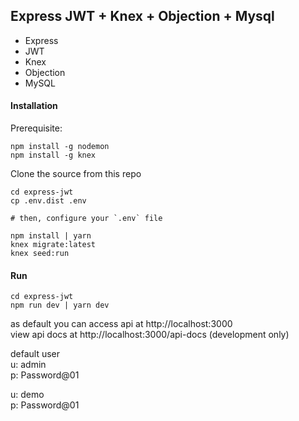 ## Express JWT + Knex + Objection + Mysql

- Express
- JWT
- Knex
- Objection
- MySQL

#### Installation

Prerequisite:

```
npm install -g nodemon
npm install -g knex
```

Clone the source from this repo

```
cd express-jwt
cp .env.dist .env

# then, configure your `.env` file

npm install | yarn
knex migrate:latest
knex seed:run
```

#### Run

```
cd express-jwt
npm run dev | yarn dev
```

as default you can access api at http://localhost:3000  
view api docs at http://localhost:3000/api-docs (development only)

default user  
u: admin  
p: Password@01

u: demo  
p: Password@01